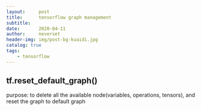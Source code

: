 ```yaml
---
layout:     post
title:      tensorflow graph management
subtitle:   
date:       2020-04-11
author:     neverset
header-img: img/post-bg-kuaidi.jpg
catalog: true
tags:
    - tensorflow
---
```


## tf.reset_default_graph()

purpose: to delete all the available node(variables, operations, tensors), and reset the graph to default graph


